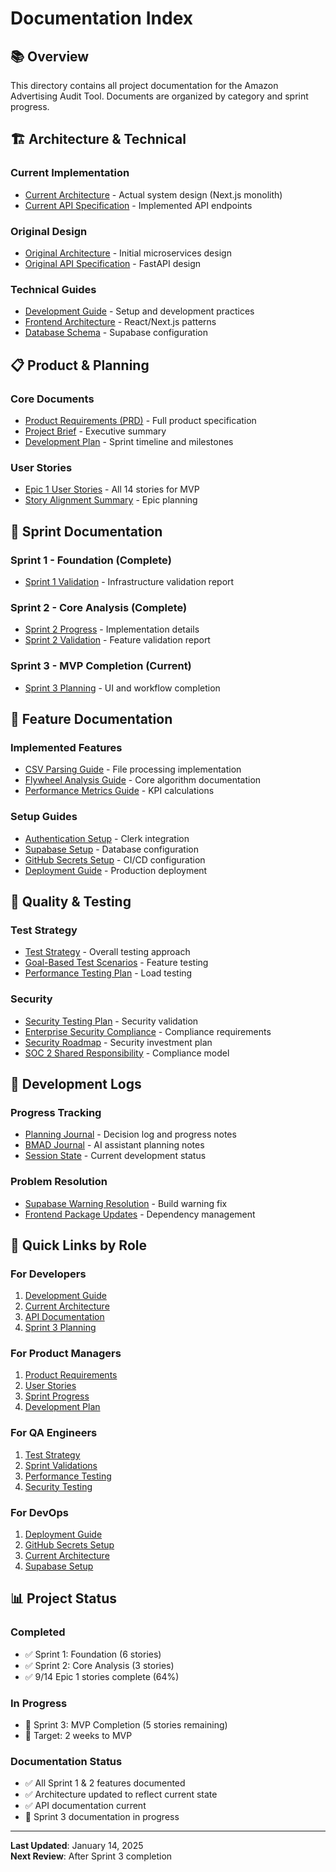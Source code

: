 # Documentation Index

## 📚 Overview
This directory contains all project documentation for the Amazon Advertising Audit Tool. Documents are organized by category and sprint progress.

## 🏗 Architecture & Technical

### Current Implementation
- [Current Architecture](./architecture-current.md) - Actual system design (Next.js monolith)
- [Current API Specification](./api-specification-updated.md) - Implemented API endpoints

### Original Design
- [Original Architecture](./architecture.md) - Initial microservices design
- [Original API Specification](./api-specification.md) - FastAPI design

### Technical Guides
- [Development Guide](./development-guide.md) - Setup and development practices
- [Frontend Architecture](./front-end-architecture.md) - React/Next.js patterns
- [Database Schema](./supabase-setup.md) - Supabase configuration

## 📋 Product & Planning

### Core Documents
- [Product Requirements (PRD)](./PRD.md) - Full product specification
- [Project Brief](./project-brief.md) - Executive summary
- [Development Plan](./development-plan.md) - Sprint timeline and milestones

### User Stories
- [Epic 1 User Stories](./stories/epic-1-user-stories.md) - All 14 stories for MVP
- [Story Alignment Summary](./user-story-alignment-summary.md) - Epic planning

## 🚀 Sprint Documentation

### Sprint 1 - Foundation (Complete)
- [Sprint 1 Validation](./sprint-1-validation.md) - Infrastructure validation report

### Sprint 2 - Core Analysis (Complete)
- [Sprint 2 Progress](./sprint-2-progress.md) - Implementation details
- [Sprint 2 Validation](./sprint-2-validation.md) - Feature validation report

### Sprint 3 - MVP Completion (Current)
- [Sprint 3 Planning](./sprint-3-planning.md) - UI and workflow completion

## 📖 Feature Documentation

### Implemented Features
- [CSV Parsing Guide](./csv-parsing-guide.md) - File processing implementation
- [Flywheel Analysis Guide](./flywheel-analysis-guide.md) - Core algorithm documentation
- [Performance Metrics Guide](./performance-metrics-guide.md) - KPI calculations

### Setup Guides
- [Authentication Setup](./authentication-setup.md) - Clerk integration
- [Supabase Setup](./supabase-setup.md) - Database configuration
- [GitHub Secrets Setup](./github-secrets-setup.md) - CI/CD configuration
- [Deployment Guide](./deployment-guide.md) - Production deployment

## 🧪 Quality & Testing

### Test Strategy
- [Test Strategy](./test-strategy.md) - Overall testing approach
- [Goal-Based Test Scenarios](./goal-based-test-scenarios.md) - Feature testing
- [Performance Testing Plan](./performance-testing-plan.md) - Load testing

### Security
- [Security Testing Plan](./security-testing-plan.md) - Security validation
- [Enterprise Security Compliance](./enterprise-security-compliance.md) - Compliance requirements
- [Security Roadmap](./security-roadmap-roi.md) - Security investment plan
- [SOC 2 Shared Responsibility](./soc2-shared-responsibility.md) - Compliance model

## 📝 Development Logs

### Progress Tracking
- [Planning Journal](./planning-journal.md) - Decision log and progress notes
- [BMAD Journal](./bmad-journal.md) - AI assistant planning notes
- [Session State](./.bmad-session/current-state.md) - Current development status

### Problem Resolution
- [Supabase Warning Resolution](./supabase-warning-resolution.md) - Build warning fix
- [Frontend Package Updates](./frontend-package-updates.md) - Dependency management

## 🎯 Quick Links by Role

### For Developers
1. [Development Guide](./development-guide.md)
2. [Current Architecture](./architecture-current.md)
3. [API Documentation](./api-specification-updated.md)
4. [Sprint 3 Planning](./sprint-3-planning.md)

### For Product Managers
1. [Product Requirements](./PRD.md)
2. [User Stories](./stories/epic-1-user-stories.md)
3. [Sprint Progress](./sprint-2-progress.md)
4. [Development Plan](./development-plan.md)

### For QA Engineers
1. [Test Strategy](./test-strategy.md)
2. [Sprint Validations](./sprint-2-validation.md)
3. [Performance Testing](./performance-testing-plan.md)
4. [Security Testing](./security-testing-plan.md)

### For DevOps
1. [Deployment Guide](./deployment-guide.md)
2. [GitHub Secrets Setup](./github-secrets-setup.md)
3. [Current Architecture](./architecture-current.md)
4. [Supabase Setup](./supabase-setup.md)

## 📊 Project Status

### Completed
- ✅ Sprint 1: Foundation (6 stories)
- ✅ Sprint 2: Core Analysis (3 stories)
- ✅ 9/14 Epic 1 stories complete (64%)

### In Progress
- 🚧 Sprint 3: MVP Completion (5 stories remaining)
- 📅 Target: 2 weeks to MVP

### Documentation Status
- ✅ All Sprint 1 & 2 features documented
- ✅ Architecture updated to reflect current state
- ✅ API documentation current
- 🚧 Sprint 3 documentation in progress

---

**Last Updated**: January 14, 2025  
**Next Review**: After Sprint 3 completion